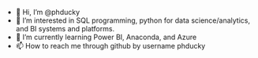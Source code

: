 - 👋 Hi, I’m @phducky
- 👀 I’m interested in SQL programming, python for data science/analytics, and BI systems and platforms.
- 🌱 I’m currently learning Power BI, Anaconda, and Azure 
- 📫 How to reach me through github by username phducky

<!---
phducky/phducky is a ✨ special ✨ repository because its `README.md` (this file) appears on your GitHub profile.
You can click the Preview link to take a look at your changes.
--->
